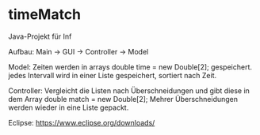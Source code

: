 # timeMatch
Java-Projekt für Inf

Aufbau: 
Main -> GUI -> Controller -> Model

Model: 
Zeiten werden in arrays double time = new Double[2];
gespeichert. 
jedes Intervall wird in einer Liste gespeichert, sortiert nach Zeit.

Controller: 
Vergleicht die Listen nach Überschneidungen und gibt diese in dem Array double match = new Double[2];
Mehrer Überschneidungen werden wieder in eine Liste gepackt.

Eclipse: https://www.eclipse.org/downloads/

